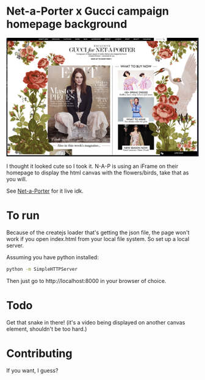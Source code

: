 # Net-a-Porter x Gucci campaign homepage background

![Net-a-Porter x Gucci](gucci-nap.png)

I thought it looked cute so I took it. N-A-P is using an iFrame on their homepage to display the html canvas with the flowers/birds, take that as you will.

See [Net-a-Porter](https://www.net-a-porter.com/) for it live idk.

# To run

Because of the createjs loader that's getting the json file, the page won't work if you open index.html from your local file system. So set up a local server.

Assuming you have python installed:

```bash
python -m SimpleHTTPServer
```

Then just go to http://localhost:8000 in your browser of choice.

# Todo

Get that snake in there! (it's a video being displayed on another canvas element, shouldn't be too hard.)

# Contributing

If you want, I guess?
